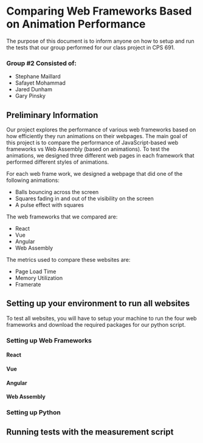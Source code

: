 # Comparing Web Frameworks Based on Animation Performance

The purpose of this document is to inform anyone on how to setup and run the tests that our group performed for our class project in CPS 691. 

### Group #2 Consisted of:
* Stephane Maillard
* Safayet Mohammad
* Jared Dunham
* Gary Pinsky 

## Preliminary Information 

Our project explores the performance of various web frameworks based on how efficiently they run animations on their webpages. The main goal of this project is to compare the performance of JavaScript-based web frameworks vs Web Assembly (based on animations). To test the animations, we designed three different web pages in each framework that performed different styles of animations. 

For each web frame work, we designed a webpage that did one of the following animations:
* Balls bouncing across the screen
* Squares fading in and out of the visibility on the screen
* A pulse effect with squares

The web frameworks that we compared are: 
* React
* Vue
* Angular
* Web Assembly

The metrics used to compare these websites are:
* Page Load Time
* Memory Utilization
* Framerate

## Setting up your environment to run all websites

To test all websites, you will have to setup your machine to run the four web frameworks and download the required packages for our python script. 

### Setting up Web Frameworks

#### React

#### Vue

#### Angular

#### Web Assembly

### Setting up Python

## Running tests with the measurement script